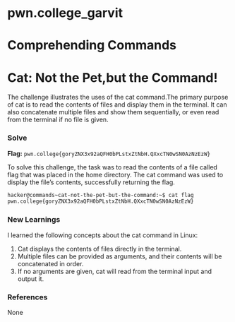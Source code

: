 # pwn.college_garvit
# Comprehending Commands

# Cat:  Not the Pet,but the Command!
The challenge illustrates the uses of the cat command.The primary purpose of cat is to read the contents of files and display them in the terminal.
It can also concatenate multiple files and show them sequentially, or even read from the terminal if no file is given.

### Solve
**Flag:** `pwn.college{goryZNX3x92aQFH0bPLstxZtNbH.QXxcTN0wSN0AzNzEzW}`

To solve this challenge, the task was to read the contents of a file called flag that was placed in the home directory. The cat command was used to display the file’s contents, successfully returning the flag.

```bash
hacker@commands~cat-not-the-pet-but-the-command:~$ cat flag
pwn.college{goryZNX3x92aQFH0bPLstxZtNbH.QXxcTN0wSN0AzNzEzW}
```
    
### New Learnings

I learned the following concepts about the cat command in Linux:
1. Cat displays the contents of files directly in the terminal.
2. Multiple files can be provided as arguments, and their contents will be concatenated in order.
3. If no arguments are given, cat will read from the terminal input and output it.

### References 
None